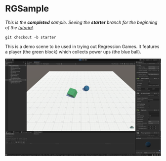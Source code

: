 # RGSample

_This is the **completed** sample. Seeing the **starter** branch for the beginning of the [tutorial](https://regression-games.github.io/RegressionDocs/studios/unity/tutorials/first_tutorial)._

```
git checkout -b starter
```

This is a demo scene to be used in trying out Regression Games. It features a player (the green block)
which collects power ups (the blue ball).

![The scene used as a tutorial for Regression Games](sample.png)

